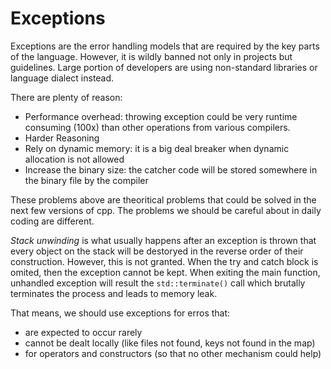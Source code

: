 # Exceptions

Exceptions are the error handling models that are required by the key parts of the language. However, it is wildly banned not only in projects but guidelines. Large portion of developers are using non-standard libraries or language dialect instead.

There are plenty of reason:
- Performance overhead: throwing exception could be very runtime consuming (100x) than other operations from various compilers.
- Harder Reasoning
- Rely on dynamic memory: it is a big deal breaker when dynamic allocation is not allowed
- Increase the binary size: the catcher code will be stored somewhere in the binary file by the compiler

These problems above are theoritical problems that could be solved in the next few versions of cpp. The problems we should be careful about in daily coding are different.

*Stack unwinding* is what usually happens after an exception is thrown that every object on the stack will be destoryed in the reverse order of their construction. However, this is not granted. When the try and catch block is omited, then the exception cannot be kept. When exiting the main function, unhandled exception will result the `std::terminate()` call which brutally terminates the process and leads to memory leak. 

That means, we should use exceptions for erros that:
- are expected to occur rarely
- cannot be dealt locally (like files not found, keys not found in the map)
- for operators and constructors (so that no other mechanism could help)

